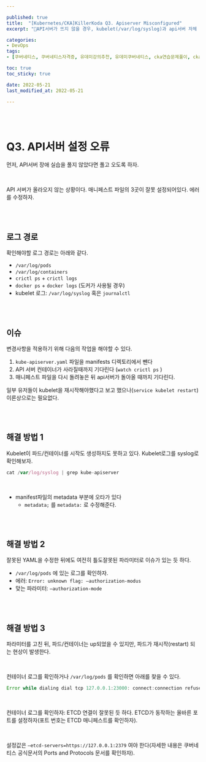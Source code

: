 ```yaml
---

published: true
title:  "[Kubernetes/CKA]KillerKoda Q3. Apiserver Misconfigured"
excerpt: "API서버가 뜨지 않을 경우, kubelet(/var/log/syslog)과 api서버 자체 설정, etcd 파드 설정 등을 살펴보자"

categories:
- DevOps
tags:
- [쿠버네티스, 쿠버네티스자격증, 유데미강의추천, 유데미쿠버네티스, cka연습문제풀이, cka덤프, cka기출문제, cka, kubernetes, kubernetesnetworking, k8s, DevOpsengineer, 데브옵스, 데브옵스엔지니어, killerkoda, killersh, killershell, cka모의고사]

toc: true
toc_sticky: true

date: 2022-05-21
last_modified_at: 2022-05-21

---
```


<br/><br/>

# Q3. API서버 설정 오류

먼저, API서버 장애 실습을 풀지 않았다면 풀고 오도록 하자.

<br/>

API 서버가 올라오지 않는 상황이다. 매니페스트 파일의 3곳이 잘못 설정되어있다. 에러를 수정하자.

<br/><br/>

## 로그 경로

확인해야할 로그 경로는 아래와 같다.

- `/var/log/pods`
- `/var/log/containers`
- `crictl ps` + `crictl logs`
- `docker ps` + `docker logs` (도커가 사용될 경우)
- kubelet 로그: `/var/log/syslog` 혹은 `journalctl`

<br/><br/>

## 이슈

변경사항을 적용하기 위해 다음의 작업을 해야할 수 있다.

1. `kube-apiserver.yaml` 파일을 manifests 디렉토리에서 뺀다
2. API 서버 컨테이너가 사라질때까지 기다린다 (`watch crictl ps` )
3. 매니페스트 파일을 다시 돌려놓은 뒤 api서버가 돌아올 때까지 기다린다.

일부 유저들이 kubelet을 재시작해야했다고 보고 했으나(`service kubelet restart`) 이론상으로는 필요없다.

<br/><br/>

## 해결 방법 1

Kubelet이 파드/컨테이너를 시작도 생성하지도 못하고 있다. Kubelet로그를 syslog로 확인해보자.

```jsx
cat /var/log/syslog | grep kube-apiserver
```

<br/>

- manifest파일의 metadata 부분에 오타가 있다
    - `metadata;` 를 `metadata:` 로 수정해준다.

<br/><br/>

## 해결 방법 2

잘못된 YAML을 수정한 뒤에도 여전히 틀도잘못된 파라미터로 이슈가 있는 듯 하다.

- `/var/log/pods` 에 있는 로그를 확인하자.
- 에러: `Error: unknown flag: —authorization-modus`
- 맞는 파라미터: `—authorization-mode`

<br/><br/>

## 해결 방법 3

파라미터를 고친 뒤, 파드/컨테이너는 up되었을 수 있지만, 파드가 재시작(restart) 되는 현상이 발생한다.

<br/>

컨테이너 로그를 확인하거나 `/var/log/pods` 를 확인하면 아래를 찾을 수 있다.

```jsx
Error while dialing dial tcp 127.0.0.1:23000: connect:connection refused
```

<br/>

컨테이너 로그를 확인하자: ETCD 연결이 잘못된 듯 하다. ETCD가 동작하는 올바른 포트를 설정하자(포트 번호는 ETCD 매니페스트를 확인하자).

<br/>

설정값은 `—etcd-servers=https://127.0.0.1:2379` 여야 한다(자세한 내용은 쿠버네티스 공식문서의 Ports and Protocols 문서를 확인하자).

<br/>